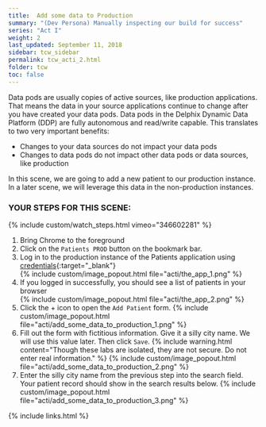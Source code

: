 ```yaml
---
title:  Add some data to Production
summary: "(Dev Persona) Manually inspecting our build for success"
series: "Act I"
weight: 2
last_updated: September 11, 2018
sidebar: tcw_sidebar
permalink: tcw_acti_2.html
folder: tcw
toc: false
---
```


Data pods are usually copies of active sources, like production applications. That means the data in your source applications continue to change after you have created your data pods. Data pods in the Delphix Dynamic Data Platform (DDP) are fully autonomous and read/write capable. This translates to two very important benefits:

* Changes to your data sources do not impact your data pods
* Changes to data pods do not impact other data pods or data sources, like production

In this scene, we are going to add a new patient to our production instance. In a later scene, we will leverage this data in the non-production instances.

### YOUR STEPS FOR THIS SCENE:
{% include custom/watch_steps.html vimeo="346602281" %}
1. Bring Chrome to the foreground
2. Click on the `Patients PROD` button on the bookmark bar.
3. Log in to the production instance of the Patients application using [credentials](credentials.html){:target="_blank"}  
    {% include custom/image_popout.html file="acti/the_app_1.png" %}
4. If you logged in successfully, you should see a list of patients in your browser  
    {% include custom/image_popout.html file="acti/the_app_2.png" %}
5. Click the + icon to open the `Add Patient` form.
   {% include custom/image_popout.html file="acti/add_some_data_to_production_1.png" %}
6. Fill out the form with fictitious information. Give it a silly city name. We will use this value later. Then click `Save`.
   {% include warning.html content="Though these labs are isolated, they are not secure. Do not enter real information." %}
   {% include custom/image_popout.html file="acti/add_some_data_to_production_2.png" %}
7. Enter the silly city name from the previous step into the search field. Your patient record should show in the search results below. 
   {% include custom/image_popout.html file="acti/add_some_data_to_production_3.png" %}

{% include links.html %}